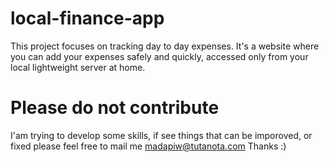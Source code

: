 # local-finance-app
This project focuses on tracking day to day expenses. It's a website where you can add your expenses safely and quickly, accessed only from your local lightweight server at home.

# Please do not contribute
I'am trying to develop some skills, if see things that can be imporoved, or fixed please feel free to mail me madapiw@tutanota.com 
Thanks :)
